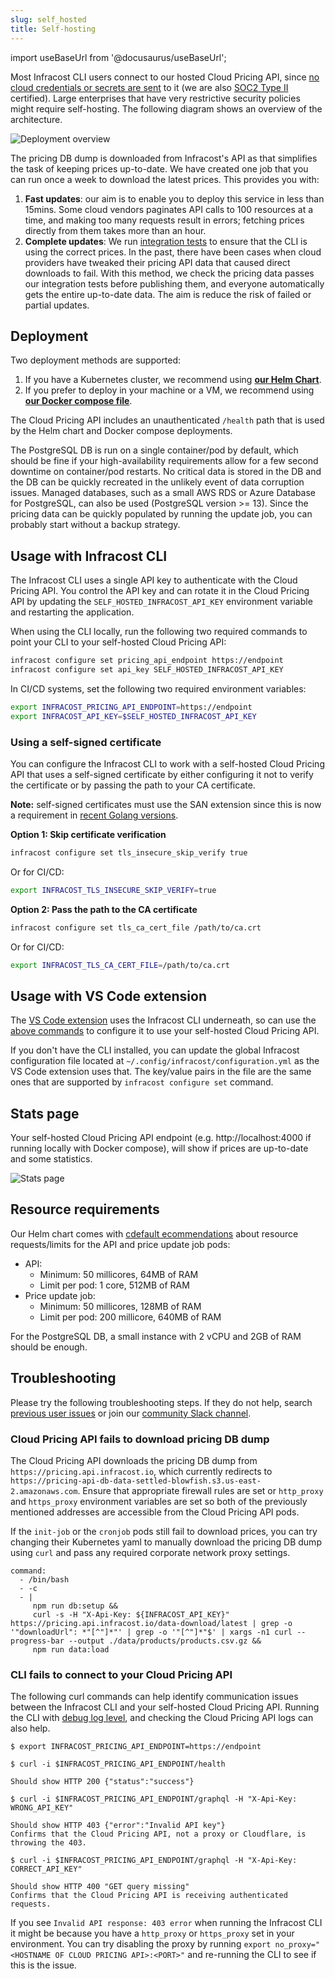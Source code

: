 ```yaml
---
slug: self_hosted
title: Self-hosting
---
```


import useBaseUrl from '@docusaurus/useBaseUrl';

Most Infracost CLI users connect to our hosted Cloud Pricing API, since [no cloud credentials or secrets are sent](/docs/faq/#what-data-is-sent-to-the-cloud-pricing-api) to it (we are also [SOC2 Type II](/security/) certified). Large enterprises that have very restrictive security policies might require self-hosting. The following diagram shows an overview of the architecture.

![Deployment overview](/img/docs/cloud_pricing_api/deployment_overview.png "Deployment overview")

The pricing DB dump is downloaded from Infracost's API as that simplifies the task of keeping prices up-to-date. We have created one job that you can run once a week to download the latest prices. This provides you with:
1. **Fast updates**: our aim is to enable you to deploy this service in less than 15mins. Some cloud vendors paginates API calls to 100 resources at a time, and making too many requests result in errors; fetching prices directly from them takes more than an hour.
2. **Complete updates**: We run [integration tests](https://github.com/infracost/infracost/actions) to ensure that the CLI is using the correct prices. In the past, there have been cases when cloud providers have tweaked their pricing API data that caused direct downloads to fail. With this method, we check the pricing data passes our integration tests before publishing them, and everyone automatically gets the entire up-to-date data. The aim is reduce the risk of failed or partial updates.

## Deployment

Two deployment methods are supported:
1. If you have a Kubernetes cluster, we recommend using **[our Helm Chart](https://github.com/infracost/helm-charts/tree/master/charts/cloud-pricing-api)**.
2. If you prefer to deploy in your machine or a VM, we recommend using [**our Docker compose file**](https://github.com/infracost/cloud-pricing-api#docker-compose).

The Cloud Pricing API includes an unauthenticated `/health` path that is used by the Helm chart and Docker compose deployments.

The PostgreSQL DB is run on a single container/pod by default, which should be fine if your high-availability requirements allow for a few second downtime on container/pod restarts. No critical data is stored in the DB and the DB can be quickly recreated in the unlikely event of data corruption issues. Managed databases, such as a small AWS RDS or Azure Database for PostgreSQL, can also be used (PostgreSQL version >= 13). Since the pricing data can be quickly populated by running the update job, you can probably start without a backup strategy.

## Usage with Infracost CLI

The Infracost CLI uses a single API key to authenticate with the Cloud Pricing API. You control the API key and can rotate it in the Cloud Pricing API by updating the `SELF_HOSTED_INFRACOST_API_KEY` environment variable and restarting the application.

When using the CLI locally, run the following two required commands to point your CLI to your self-hosted Cloud Pricing API:
```sh
infracost configure set pricing_api_endpoint https://endpoint
infracost configure set api_key SELF_HOSTED_INFRACOST_API_KEY
```

In CI/CD systems, set the following two required environment variables:
```sh
export INFRACOST_PRICING_API_ENDPOINT=https://endpoint
export INFRACOST_API_KEY=$SELF_HOSTED_INFRACOST_API_KEY
```

### Using a self-signed certificate

You can configure the Infracost CLI to work with a self-hosted Cloud Pricing API that uses a self-signed certificate by either configuring it not to verify the certificate or by passing the path to your CA certificate.

**Note:** self-signed certificates must use the SAN extension since this is now a requirement in [recent Golang versions](https://go.dev/doc/go1.15#commonname).

**Option 1: Skip certificate verification**
```sh
infracost configure set tls_insecure_skip_verify true
```

Or for CI/CD:
```sh
export INFRACOST_TLS_INSECURE_SKIP_VERIFY=true
```

**Option 2: Pass the path to the CA certificate**
```sh
infracost configure set tls_ca_cert_file /path/to/ca.crt
```

Or for CI/CD:
```sh
export INFRACOST_TLS_CA_CERT_FILE=/path/to/ca.crt
```

## Usage with VS Code extension

The [VS Code extension](https://marketplace.visualstudio.com/items?itemName=Infracost.infracost) uses the Infracost CLI underneath, so can use the [above commands](#usage-with-infracost-cli) to configure it to use your self-hosted Cloud Pricing API.

If you don't have the CLI installed, you can update the global Infracost configuration file located at `~/.config/infracost/configuration.yml` as the VS Code extension uses that. The key/value pairs in the file are the same ones that are supported by `infracost configure set` command.

## Stats page

Your self-hosted Cloud Pricing API endpoint (e.g. http://localhost:4000 if running locally with Docker compose), will show if prices are up-to-date and some statistics.

![Stats page](/img/docs/cloud_pricing_api/stats_page.png "Stats page")

## Resource requirements

Our Helm chart comes with [cdefault ecommendations](https://github.com/infracost/helm-charts/blob/master/charts/cloud-pricing-api/values.yaml) about resource requests/limits for the API and price update job pods:
- API:
  - Minimum: 50 millicores, 64MB of RAM
  - Limit per pod: 1 core, 512MB of RAM
- Price update job:
  - Minimum: 50 millicores, 128MB of RAM
  - Limit per pod: 200 millicore, 640MB of RAM

For the PostgreSQL DB, a small instance with 2 vCPU and 2GB of RAM should be enough.

## Troubleshooting

Please try the following troubleshooting steps. If they do not help, search [previous user issues](https://community-chat.infracost.io/) or join our [community Slack channel](https://www.infracost.io/community-chat).

### Cloud Pricing API fails to download pricing DB dump

The Cloud Pricing API downloads the pricing DB dump from `https://pricing.api.infracost.io`, which currently redirects to `https://pricing-api-db-data-settled-blowfish.s3.us-east-2.amazonaws.com`. Ensure that appropriate firewall rules are set or `http_proxy` and `https_proxy` environment variables are set so both of the previously mentioned addresses are accessible from the Cloud Pricing API pods.

If the `init-job` or the `cronjob` pods still fail to download prices, you can try changing their Kubernetes yaml to manually download the pricing DB dump using `curl` and pass any required corporate network proxy settings.
```
command: 
  - /bin/bash
  - -c 
  - | 
     npm run db:setup && 
     curl -s -H "X-Api-Key: ${INFRACOST_API_KEY}" https://pricing.api.infracost.io/data-download/latest | grep -o '"downloadUrl": *"[^"]*"' | grep -o '"[^"]*"$' | xargs -n1 curl --progress-bar --output ./data/products/products.csv.gz &&
     npm run data:load
```

### CLI fails to connect to your Cloud Pricing API

The following curl commands can help identify communication issues between the Infracost CLI and your self-hosted Cloud Pricing API. Running the CLI with [debug log level](/docs/features/environment_variables/#infracost_log_level), and checking the Cloud Pricing API logs can also help.

```shell
$ export INFRACOST_PRICING_API_ENDPOINT=https://endpoint

$ curl -i $INFRACOST_PRICING_API_ENDPOINT/health

Should show HTTP 200 {"status":"success"}

$ curl -i $INFRACOST_PRICING_API_ENDPOINT/graphql -H "X-Api-Key: WRONG_API_KEY"

Should show HTTP 403 {"error":"Invalid API key"}
Confirms that the Cloud Pricing API, not a proxy or Cloudflare, is throwing the 403.

$ curl -i $INFRACOST_PRICING_API_ENDPOINT/graphql -H "X-Api-Key: CORRECT_API_KEY"

Should show HTTP 400 "GET query missing"
Confirms that the Cloud Pricing API is receiving authenticated requests.
```

If you see `Invalid API response: 403 error` when running the Infracost CLI it might be because you have a `http_proxy` or `https_proxy` set in your environment. You can try disabling the proxy by running `export no_proxy="<HOSTNAME OF CLOUD PRICING API>:<PORT>"` and re-running the CLI to see if this is the issue.
